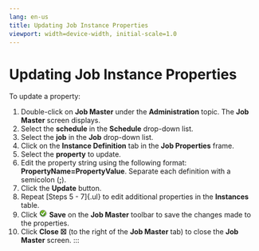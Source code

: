```yaml
---
lang: en-us
title: Updating Job Instance Properties
viewport: width=device-width, initial-scale=1.0
---
```


#  Updating Job Instance Properties

To update a property:

1.  Double-click on **Job Master** under the **Administration** topic.
    The **Job Master** screen displays.
2.  Select the **schedule** in the **Schedule** drop-down list.
3.  Select the **job** in the **Job** drop-down list.
4.  Click on the **Instance Definition** tab in the **Job Properties**
    frame.
5.  Select the **property** to update.
6.  Edit the property string using the following format:
    **PropertyName=PropertyValue**. Separate each definition with a
    semicolon (**;**).
7.  Click the **Update** button.
8.  Repeat [Steps 5 - 7]{.ul} to edit additional properties in the
    **Instances** table.
9.  Click ![Green circle with white checkmark     inside](../../../Resources/Images/EM/EMsave.png "Save icon")
    **Save** on the **Job Master** toolbar to save the changes made to
    the properties.
10. Click **Close ☒** (to the right of the **Job Master** tab) to close
    the **Job Master** screen.
:::

 

